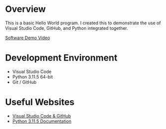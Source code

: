 # Overview

This is a basic Hello World program. I created this to demonstrate the use of Visual Studio Code, GitHub, and Python integrated together.

[Software Demo Video](https://youtu.be/Hd0eg9BYg4A)

# Development Environment

* Visual Studio Code
* Python 3.11.5 64-bit
* Git / GitHub

# Useful Websites

* [Visual Studio Code & GitHub](https://code.visualstudio.com/docs/sourcecontrol/github)
* [Python 3.11.5 Documentation](https://docs.python.org/3.11/)